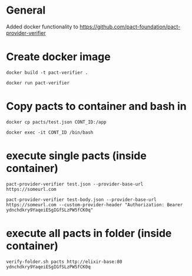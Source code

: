 # General
Added docker functionality to https://github.com/pact-foundation/pact-provider-verifier

# Create docker image
```docker build -t pact-verifier .```

```docker run pact-verifier```

# Copy pacts to container and bash in
```docker cp pacts/test.json CONT_ID:/app```

```docker exec -it CONT_ID /bin/bash```

# execute single pacts (inside container)
```pact-provider-verifier test.json --provider-base-url https://someurl.com```

```pact-provider-verifier test-body.json --provider-base-url https://someurl.com --custom-provider-header "Authorization: Bearer ydnchdkry9YaqeiESgIGfSLzPW5fCK0q"```

# execute all pacts in folder (inside container)
```verify-folder.sh pacts http://elixir-base:80 ydnchdkry9YaqeiESgIGfSLzPW5fCK0q```
